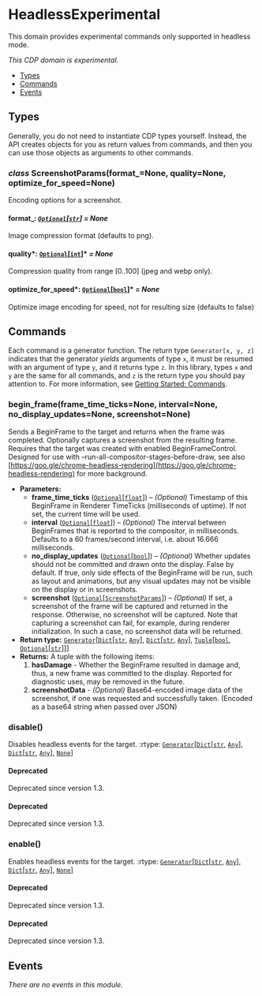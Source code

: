 # HeadlessExperimental

This domain provides experimental commands only supported in headless mode.

*This CDP domain is experimental.*

<a id="module-nodriver.cdp.headless_experimental"></a>
* [Types]()
* [Commands]()
* [Events]()

## Types

Generally, you do not need to instantiate CDP types
yourself. Instead, the API creates objects for you as return
values from commands, and then you can use those objects as
arguments to other commands.

### *class* ScreenshotParams(format_=None, quality=None, optimize_for_speed=None)

Encoding options for a screenshot.

#### format_*: [`Optional`](https://docs.python.org/3/library/typing.html#typing.Optional)[[`str`](https://docs.python.org/3/library/stdtypes.html#str)]* *= None*

Image compression format (defaults to png).

#### quality*: [`Optional`](https://docs.python.org/3/library/typing.html#typing.Optional)[[`int`](https://docs.python.org/3/library/functions.html#int)]* *= None*

Compression quality from range [0..100] (jpeg and webp only).

#### optimize_for_speed*: [`Optional`](https://docs.python.org/3/library/typing.html#typing.Optional)[[`bool`](https://docs.python.org/3/library/functions.html#bool)]* *= None*

Optimize image encoding for speed, not for resulting size (defaults to false)

## Commands

Each command is a generator function. The return
type `Generator[x, y, z]` indicates that the generator
*yields* arguments of type `x`, it must be resumed with
an argument of type `y`, and it returns type `z`. In
this library, types `x` and `y` are the same for all
commands, and `z` is the return type you should pay attention
to. For more information, see
[Getting Started: Commands](../../readme.md#getting-started-commands).

### begin_frame(frame_time_ticks=None, interval=None, no_display_updates=None, screenshot=None)

Sends a BeginFrame to the target and returns when the frame was completed. Optionally captures a
screenshot from the resulting frame. Requires that the target was created with enabled
BeginFrameControl. Designed for use with –run-all-compositor-stages-before-draw, see also
[https://goo.gle/chrome-headless-rendering](https://goo.gle/chrome-headless-rendering) for more background.

* **Parameters:**
  * **frame_time_ticks** ([`Optional`](https://docs.python.org/3/library/typing.html#typing.Optional)[[`float`](https://docs.python.org/3/library/functions.html#float)]) – *(Optional)* Timestamp of this BeginFrame in Renderer TimeTicks (milliseconds of uptime). If not set, the current time will be used.
  * **interval** ([`Optional`](https://docs.python.org/3/library/typing.html#typing.Optional)[[`float`](https://docs.python.org/3/library/functions.html#float)]) – *(Optional)* The interval between BeginFrames that is reported to the compositor, in milliseconds. Defaults to a 60 frames/second interval, i.e. about 16.666 milliseconds.
  * **no_display_updates** ([`Optional`](https://docs.python.org/3/library/typing.html#typing.Optional)[[`bool`](https://docs.python.org/3/library/functions.html#bool)]) – *(Optional)* Whether updates should not be committed and drawn onto the display. False by default. If true, only side effects of the BeginFrame will be run, such as layout and animations, but any visual updates may not be visible on the display or in screenshots.
  * **screenshot** ([`Optional`](https://docs.python.org/3/library/typing.html#typing.Optional)[[`ScreenshotParams`](#nodriver.cdp.headless_experimental.ScreenshotParams)]) – *(Optional)* If set, a screenshot of the frame will be captured and returned in the response. Otherwise, no screenshot will be captured. Note that capturing a screenshot can fail, for example, during renderer initialization. In such a case, no screenshot data will be returned.
* **Return type:**
  [`Generator`](https://docs.python.org/3/library/typing.html#typing.Generator)[[`Dict`](https://docs.python.org/3/library/typing.html#typing.Dict)[[`str`](https://docs.python.org/3/library/stdtypes.html#str), [`Any`](https://docs.python.org/3/library/typing.html#typing.Any)], [`Dict`](https://docs.python.org/3/library/typing.html#typing.Dict)[[`str`](https://docs.python.org/3/library/stdtypes.html#str), [`Any`](https://docs.python.org/3/library/typing.html#typing.Any)], [`Tuple`](https://docs.python.org/3/library/typing.html#typing.Tuple)[[`bool`](https://docs.python.org/3/library/functions.html#bool), [`Optional`](https://docs.python.org/3/library/typing.html#typing.Optional)[[`str`](https://docs.python.org/3/library/stdtypes.html#str)]]]
* **Returns:**
  A tuple with the following items:
  1. **hasDamage** - Whether the BeginFrame resulted in damage and, thus, a new frame was committed to the display. Reported for diagnostic uses, may be removed in the future.
  2. **screenshotData** - *(Optional)* Base64-encoded image data of the screenshot, if one was requested and successfully taken. (Encoded as a base64 string when passed over JSON)

### disable()

Disables headless events for the target.
:rtype: [`Generator`](https://docs.python.org/3/library/typing.html#typing.Generator)[[`Dict`](https://docs.python.org/3/library/typing.html#typing.Dict)[[`str`](https://docs.python.org/3/library/stdtypes.html#str), [`Any`](https://docs.python.org/3/library/typing.html#typing.Any)], [`Dict`](https://docs.python.org/3/library/typing.html#typing.Dict)[[`str`](https://docs.python.org/3/library/stdtypes.html#str), [`Any`](https://docs.python.org/3/library/typing.html#typing.Any)], [`None`](https://docs.python.org/3/library/constants.html#None)]

#### Deprecated
Deprecated since version 1.3.

#### Deprecated
Deprecated since version 1.3.

### enable()

Enables headless events for the target.
:rtype: [`Generator`](https://docs.python.org/3/library/typing.html#typing.Generator)[[`Dict`](https://docs.python.org/3/library/typing.html#typing.Dict)[[`str`](https://docs.python.org/3/library/stdtypes.html#str), [`Any`](https://docs.python.org/3/library/typing.html#typing.Any)], [`Dict`](https://docs.python.org/3/library/typing.html#typing.Dict)[[`str`](https://docs.python.org/3/library/stdtypes.html#str), [`Any`](https://docs.python.org/3/library/typing.html#typing.Any)], [`None`](https://docs.python.org/3/library/constants.html#None)]

#### Deprecated
Deprecated since version 1.3.

#### Deprecated
Deprecated since version 1.3.

## Events

*There are no events in this module.*
